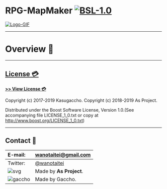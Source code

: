 # RPG-MapMaker [![BSL-1.0](https://img.shields.io/badge/license-BSL--1.0-blue.svg)](https://github.com/Kasugaccho/DungeonTemplateLibrary/blob/master/LICENSE_1_0.txt)

[![Logo-GIF](https://qiita-image-store.s3.amazonaws.com/0/213065/82334964-37ef-e21c-79c9-e3afc2fd3b47.png)](https://github.com/Kasugaccho/DungeonTemplateLibrary/wiki/API-reference)

---

# Overview 💬

---

## [License 💳](https://github.com/Kasugaccho/RPG-MapMaker/blob/master/LICENSE_1_0.txt)

[**>> View License 💳**](https://github.com/Kasugaccho/RPG-MapMaker/blob/master/LICENSE_1_0.txt)

Copyright (c) 2017-2019 Kasugaccho.
Copyright (c) 2018-2019 As Project.

Distributed under the Boost Software License, Version 1.0.(See accompanying file LICENSE_1_0.txt or copy at http://www.boost.org/LICENSE_1_0.txt)

---

## Contact 📮

|E-mail:|wanotaitei@gmail.com|
|:---|:---|
|Twitter:|[@wanotaitei](https://twitter.com/wanotaitei)|
|![svg](https://Kasugaccho.github.io/DungeonPicture/Picture/as_logo.svg)|Made by **As Project**.|
|![gaccho](https://Kasugaccho.github.io/DungeonPicture/Picture/gaccho_icon.svg)|Made by Gaccho.|

